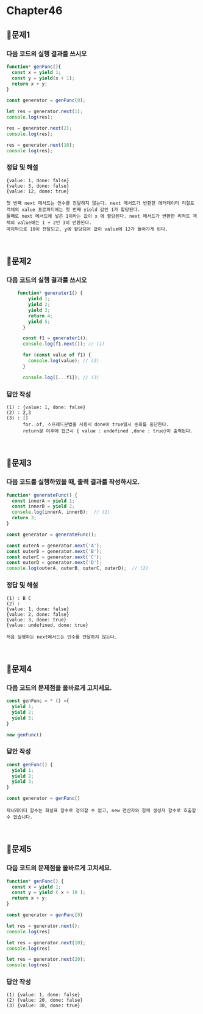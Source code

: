 # Chapter46
## 📌문제1
### 다음 코드의 실행 결과를 쓰시오
```js
function* genFunc(){
  const x = yield 1;
  const y = yield(x + 1);
  return x + y;
}

const generator = genFunc(0);

let res = generator.next(1);
console.log(res);

res = generator.next(2);
console.log(res);

res = generator.next(10);
console.log(res);
```

### 정답 및 해설
```
{value: 1, done: false}
{value: 3, done: false}
{value: 12, done: true}

첫 번째 next 메서드는 인수를 전달하지 않는다. next 메서드가 반환한 에터레이터 리절트 객체의 value 프로퍼티에는 첫 번째 yield 값인 1가 할당된다.
둘째로 next 메서드에 넣은 1이라는 값이 x 에 할당된다. next 메서드가 반환한 리적트 객체의 value에는 1 + 2인 3이 반환된다.
마지막으로 10이 전달되고, y에 할당되어 값이 value에 12가 들어가게 된다. 
```

<br>

## 📌문제2
### 다음 코드의 실행 결과를 쓰시오
```js
    function* generater1() {
        yield 1;
        yield 2;
        yield 3;
        return 4;
        yield 5;
      }

      const f1 = generater1();
      console.log(f1.next()); // (1)

      for (const value of f1) {
        console.log(value); // (2)
      }

      console.log([...f1]); // (3)
```

### 답안 작성
```
(1) : {value: 1, done: false}
(2) : 2,3
(3) : []
      for..of, 스프레드문법을 사용시 done이 true일시 순회를 중단한다.
      return문 이후에 접근시 { value : undefined ,done : true}이 출력된다.
```

<br>

## 📌문제3
### 다음 코드를 실행하였을 때, 출력 결과를 작성하시오.
```js
function* generateFunc() {
  const innerA = yield 1;
  const innerB = yield 2;
  console.log(innerA, innerB);  // (1)
  return 3;
}

const generator = generateFunc();

const outerA = generator.next('A');
const outerB = generator.next('B');
const outerC = generator.next('C');
const outerD = generator.next('D');
console.log(outerA, outerB, outerC, outerD);  // (2)
```
### 정답 및 해설
```
(1) : B C
(2) :
{value: 1, done: false}
{value: 2, done: false}
{value: 3, done: true}
{value: undefined, done: true}

처음 실행하는 next메서드는 인수를 전달하지 않는다.
```

<br>

## 📌문제4
### 다음 코드의 문제점을 올바르게 고치세요.
```js
const genFunc = * () ={
  yield 1;
  yield 2;
  yield 3;
}

new genFunc()
```

### 답안 작성
```js
const genFunc() {
  yield 1;
  yield 2;
  yield 3;
}

const generator = genFunc()
```
```
제너레이터 함수는 화살표 함수로 정의할 수 없고, new 연산자와 함께 생성자 함수로 호출할 수 없습니다.
```

<br>

## 📌문제5
### 다음 코드의 문제점을 올바르게 고치세요.
```js
function* genFunc() {
  const x = yield 1;
  const y = yield ( x + 10 );
  return x + y;
}

const generator = genFunc(0)

let res = generator.next();
console.log(res)

let res = generator.next(10);
console.log(res)

let res = generator.next(20);
console.log(res)
```

### 답안 작성
```
(1) {value: 1, done: false}
(2) {value: 20, done: false}
(3) {value: 30, done: true}
```

<br>
